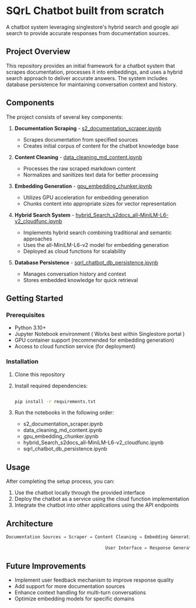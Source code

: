# SQrL Chatbot built from scratch

A chatbot system leveraging singlestore's hybrid search and google api search to provide accurate responses from documentation sources.

## Project Overview

This repository provides an initial framework for a chatbot system that scrapes documentation, processes it into embeddings, and uses a hybrid search approach to deliver accurate answers. The system includes database persistence for maintaining conversation context and history.

## Components

The project consists of several key components:

1. **Documentation Scraping** - [s2_documentation_scraper.ipynb](/1.s2_documentation_scraper.ipynb)
   - Scrapes documentation from specified sources
   - Creates initial corpus of content for the chatbot knowledge base

2. **Content Cleaning** - [data_cleaning_md_content.ipynb](/2.data_cleaning_md_content.ipynb)
   - Processes the raw scraped markdown content
   - Normalizes and sanitizes text data for better processing

3. **Embedding Generation** - [gpu_embedding_chunker.ipynb](3.gpu_embedding_chunker.ipynb)
   - Utilizes GPU acceleration for embedding generation
   - Chunks content into appropriate sizes for vector representation

4. **Hybrid Search System** - [hybrid_Search_s2docs_all-MiniLM-L6-v2_cloudfunc.ipynb](4.hybrid_Search_s2docs_all-MiniLM-L6-v2_cloudfunc.ipynb)
   - Implements hybrid search combining traditional and semantic approaches
   - Uses the all-MiniLM-L6-v2 model for embedding generation
   - Deployed as cloud functions for scalability

5. **Database Persistence** - [sqrl_chatbot_db_persistence.ipynb](5.sqrl_chatbot_db_persistence.ipynb)
   - Manages conversation history and context
   - Stores embedded knowledge for quick retrieval

## Getting Started

### Prerequisites

- Python 3.10+
- Jupyter Notebook environment ( Works best within Singlestore portal )
- GPU container support (recommended for embedding generation)
- Access to cloud function service (for deployment)

### Installation

1. Clone this repository
2. Install required dependencies:

   ```bash

   pip install -r requirements.txt
   ```

3. Run the notebooks in the following order:
   - s2_documentation_scraper.ipynb
   - data_cleaning_md_content.ipynb
   - gpu_embedding_chunker.ipynb
   - hybrid_Search_s2docs_all-MiniLM-L6-v2_cloudfunc.ipynb
   - sqrl_chatbot_db_persistence.ipynb

## Usage

After completing the setup process, you can:

1. Use the chatbot locally through the provided interface
2. Deploy the chatbot as a service using the cloud function implementation
3. Integrate the chatbot into other applications using the API endpoints

## Architecture

```bash
Documentation Sources → Scraper → Content Cleaning → Embedding Generation → Vector Database
                                                                               ↓
                                      User Interface ← Response Generation ← Hybrid Search
```

## Future Improvements

- Implement user feedback mechanism to improve response quality
- Add support for more documentation sources
- Enhance context handling for multi-turn conversations
- Optimize embedding models for specific domains
